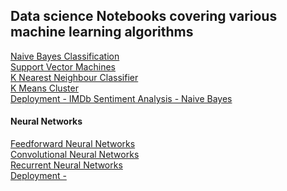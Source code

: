 ## Data science Notebooks covering various machine learning algorithms

[Naive Bayes Classification](https://github.com/Sebastian-Firsaev/Data-Sc-Machine-L-Project/blob/main/Semester%202%20notebooks/NaiveBayes01.ipynb)
<br>
[Support Vector Machines](https://github.com/Sebastian-Firsaev/Data-Sc-Machine-L-Project/blob/main/Semester%202%20notebooks/SupportVectorMachines01.ipynb)
<br>
[K Nearest Neighbour Classifier](https://github.com/Sebastian-Firsaev/Data-Sc-Machine-L-Project/blob/main/Semester%202%20notebooks/KNearestNeighbour01.ipynb)
<br>
[K Means Cluster](https://github.com/Sebastian-Firsaev/Data-Sc-Machine-L-Project/blob/main/Semester%202%20notebooks/KMeansClustering01.ipynb)
<br>
[Deployment - IMDb Sentiment Analysis - Naive Bayes](http://c002633488.pythonanywhere.com/)
<br>

#### Neural Networks 
[ Feedforward Neural Networks](https://github.com/Sebastian-Firsaev/Data-Sc-Machine-L-Project/blob/main/Semester%202%20notebooks/FFNNDigitsAndFashionRecognition.ipynb)
<br>
[Convolutional Neural Networks](https://github.com/Sebastian-Firsaev/Data-Sc-Machine-L-Project/blob/main/Semester%202%20notebooks/CNN%20-%20Convolutional%20Neural%20Networks.ipynb)
<br>
[Recurrent Neural Networks](https://github.com/Sebastian-Firsaev/Data-Sc-Machine-L-Project/blob/main/Semester%202%20notebooks/RNN-NumbersSummationAndWordGeneration.ipynb)
<br>
[ Deployment -  ](http://c00263348firsaev.pythonanywhere.com/)
<br>
